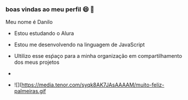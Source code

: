 ### boas vindas ao meu perfil 😄 👋
Meu nome é Danilo

- Estou estudando o Alura
- Estou me desenvolvendo na linguagem de JavaScript
- Ultilizo esse esṕaço para a minha organização em compartilhamento dos meus projetos

- 
- ![](https://media.tenor.com/syqk8AK7JAsAAAAM/muito-feliz-palmeiras.gif
